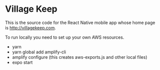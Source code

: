 # Village Keep

This is the source code for the React Native mobile app whose home page is http://villagekeep.com.

To run locally you need to set up your own AWS resources.

- yarn
- yarn global add amplify-cli
- amplify configure (this creates aws-exports.js and other local files)
- expo start
